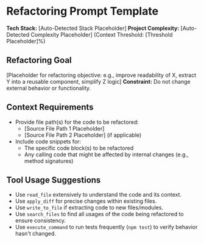 # Refactoring Prompt Template

**Tech Stack:** [Auto-Detected Stack Placeholder]
**Project Complexity:** [Auto-Detected Complexity Placeholder] (Context Threshold: [Threshold Placeholder]%)

## Refactoring Goal

[Placeholder for refactoring objective: e.g., improve readability of X, extract Y into a reusable component, simplify Z logic]
**Constraint:** Do not change external behavior or functionality.

## Context Requirements

- Provide file path(s) for the code to be refactored:
    - [Source File Path 1 Placeholder]
    - [Source File Path 2 Placeholder] (if applicable)
- Include code snippets for:
    - The specific code block(s) to be refactored
    - Any calling code that might be affected by internal changes (e.g., method signatures)

## Tool Usage Suggestions

- Use `read_file` extensively to understand the code and its context.
- Use `apply_diff` for precise changes within existing files.
- Use `write_to_file` if extracting code to new files/modules.
- Use `search_files` to find all usages of the code being refactored to ensure consistency.
- Use `execute_command` to run tests frequently (`npm test`) to verify behavior hasn't changed.